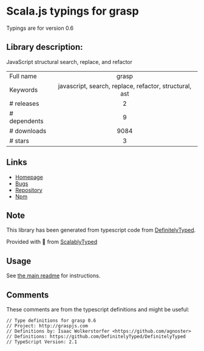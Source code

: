 
# Scala.js typings for grasp

Typings are for version 0.6

## Library description:
JavaScript structural search, replace, and refactor

|                    |                 |
| ------------------ | :-------------: |
| Full name          | grasp |
| Keywords           | javascript, search, replace, refactor, structural, ast |
| # releases         | 2 |
| # dependents       | 9 |
| # downloads        | 9084 |
| # stars            | 3 |

## Links
- [Homepage](http://graspjs.com)
- [Bugs](https://github.com/gkz/grasp/issues)
- [Repository](https://github.com/gkz/grasp)
- [Npm](https://www.npmjs.com/package/grasp)
    


## Note
This library has been generated from typescript code from [DefinitelyTyped](https://definitelytyped.org).

Provided with :purple_heart: from [ScalablyTyped](https://github.com/oyvindberg/ScalablyTyped)

## Usage
See [the main readme](../../readme.md) for instructions.

## Comments

These comments are from the typescript definitions and might be useful:
```
// Type definitions for grasp 0.6
// Project: http://graspjs.com
// Definitions by: Isaac Wolkerstorfer <https://github.com/agnoster>
// Definitions: https://github.com/DefinitelyTyped/DefinitelyTyped
// TypeScript Version: 2.1

```


